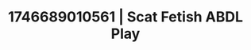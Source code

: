 ---
categories:
- Immersive passion
- AI-generated
- Shadow play
- NSFW role reversal
- Gender-fluid lovers
- Tattooed beauties
- ASMR
- Cosplay
image: /assets/images/1746689010561.jpg
layout: post
seo:
  description: Featured content with high-quality ABDL Play, Scat Fetish. HD images
    available.
  keywords: ABDL Play, Scat Fetish
  og_image: /assets/images/1746689010561.jpg
  schema_type: VisualArtwork
tags:
- ABDL Play
- Scat Fetish
- '#1746689010561'
title: 1746689010561 | Scat Fetish ABDL Play
---